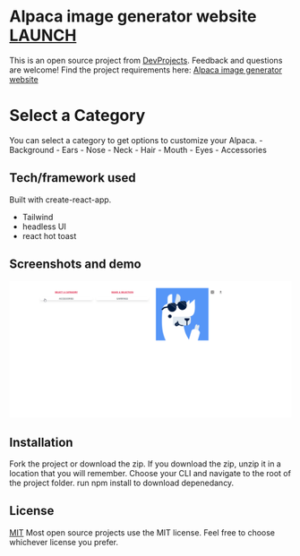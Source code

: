 # Alpaca image generator website [LAUNCH](https://preeminent-dolphin-92d38e.netlify.app/)

This is an open source project from [DevProjects](http://www.codementor.io/projects). Feedback and questions are welcome!
Find the project requirements here: [Alpaca image generator website](https://www.codementor.io/projects/web/alpaca-image-generator-website-ce2oc0eus8)

# Select a Category

You can select a category to get options to customize your Alpaca. - Background - Ears - Nose - Neck - Hair - Mouth - Eyes - Accessories

## Tech/framework used

Built with create-react-app.

- Tailwind
- headless UI
- react hot toast

## Screenshots and demo

![demo](public/chrome_QX7jHHrwac.gif)

## Installation

Fork the project or download the zip.
If you download the zip, unzip it in a location that you will remember.
Choose your CLI and navigate to the root of the project folder.
run npm install to download depenedancy.

## License

[MIT](https://choosealicense.com/licenses/mit/)
Most open source projects use the MIT license. Feel free to choose whichever license you prefer.
